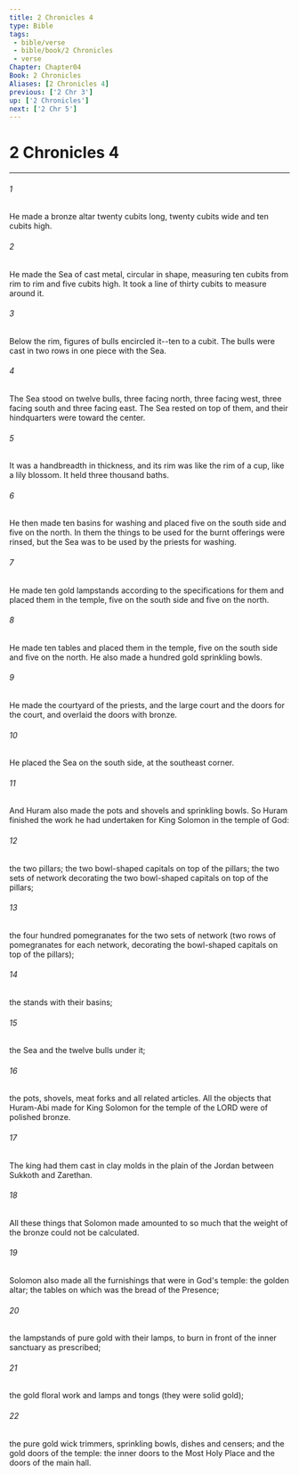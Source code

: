 ```yaml
---
title: 2 Chronicles 4
type: Bible
tags:
 - bible/verse
 - bible/book/2 Chronicles
 - verse
Chapter: Chapter04
Book: 2 Chronicles
Aliases: [2 Chronicles 4]
previous: ['2 Chr 3']
up: ['2 Chronicles']
next: ['2 Chr 5']
---
```

# 2 Chronicles 4

***


###### 1 
He made a bronze altar twenty cubits long, twenty cubits wide and ten cubits high. 

###### 2 
He made the Sea of cast metal, circular in shape, measuring ten cubits from rim to rim and five cubits high. It took a line of thirty cubits to measure around it. 

###### 3 
Below the rim, figures of bulls encircled it--ten to a cubit. The bulls were cast in two rows in one piece with the Sea. 

###### 4 
The Sea stood on twelve bulls, three facing north, three facing west, three facing south and three facing east. The Sea rested on top of them, and their hindquarters were toward the center. 

###### 5 
It was a handbreadth in thickness, and its rim was like the rim of a cup, like a lily blossom. It held three thousand baths. 

###### 6 
He then made ten basins for washing and placed five on the south side and five on the north. In them the things to be used for the burnt offerings were rinsed, but the Sea was to be used by the priests for washing. 

###### 7 
He made ten gold lampstands according to the specifications for them and placed them in the temple, five on the south side and five on the north. 

###### 8 
He made ten tables and placed them in the temple, five on the south side and five on the north. He also made a hundred gold sprinkling bowls. 

###### 9 
He made the courtyard of the priests, and the large court and the doors for the court, and overlaid the doors with bronze. 

###### 10 
He placed the Sea on the south side, at the southeast corner. 

###### 11 
And Huram also made the pots and shovels and sprinkling bowls. So Huram finished the work he had undertaken for King Solomon in the temple of God: 

###### 12 
the two pillars; the two bowl-shaped capitals on top of the pillars; the two sets of network decorating the two bowl-shaped capitals on top of the pillars; 

###### 13 
the four hundred pomegranates for the two sets of network (two rows of pomegranates for each network, decorating the bowl-shaped capitals on top of the pillars); 

###### 14 
the stands with their basins; 

###### 15 
the Sea and the twelve bulls under it; 

###### 16 
the pots, shovels, meat forks and all related articles. All the objects that Huram-Abi made for King Solomon for the temple of the LORD were of polished bronze. 

###### 17 
The king had them cast in clay molds in the plain of the Jordan between Sukkoth and Zarethan. 

###### 18 
All these things that Solomon made amounted to so much that the weight of the bronze could not be calculated. 

###### 19 
Solomon also made all the furnishings that were in God's temple: the golden altar; the tables on which was the bread of the Presence; 

###### 20 
the lampstands of pure gold with their lamps, to burn in front of the inner sanctuary as prescribed; 

###### 21 
the gold floral work and lamps and tongs (they were solid gold); 

###### 22 
the pure gold wick trimmers, sprinkling bowls, dishes and censers; and the gold doors of the temple: the inner doors to the Most Holy Place and the doors of the main hall. 
